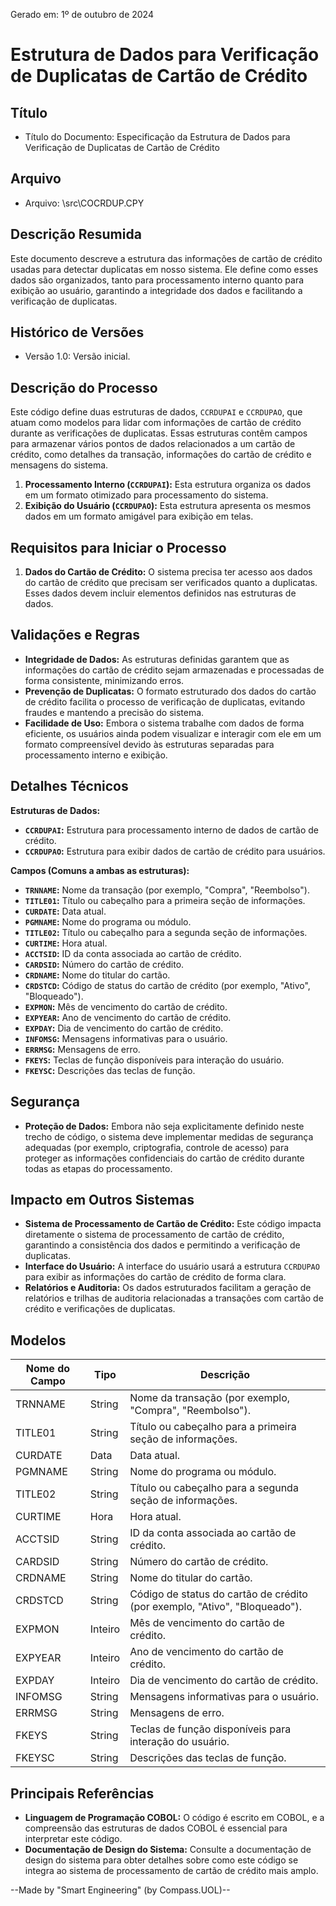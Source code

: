Gerado em: 1º de outubro de 2024

# Estrutura de Dados para Verificação de Duplicatas de Cartão de Crédito

## Título

- Título do Documento: Especificação da Estrutura de Dados para Verificação de Duplicatas de Cartão de Crédito

## Arquivo

- Arquivo: \src\COCRDUP.CPY

## Descrição Resumida

Este documento descreve a estrutura das informações de cartão de crédito usadas para detectar duplicatas em nosso sistema. Ele define como esses dados são organizados, tanto para processamento interno quanto para exibição ao usuário, garantindo a integridade dos dados e facilitando a verificação de duplicatas.

## Histórico de Versões

- Versão 1.0: Versão inicial.

## Descrição do Processo

Este código define duas estruturas de dados, `CCRDUPAI` e `CCRDUPAO`, que atuam como modelos para lidar com informações de cartão de crédito durante as verificações de duplicatas. Essas estruturas contêm campos para armazenar vários pontos de dados relacionados a um cartão de crédito, como detalhes da transação, informações do cartão de crédito e mensagens do sistema.

1. **Processamento Interno (`CCRDUPAI`):** Esta estrutura organiza os dados em um formato otimizado para processamento do sistema.
2. **Exibição do Usuário (`CCRDUPAO`):** Esta estrutura apresenta os mesmos dados em um formato amigável para exibição em telas.

## Requisitos para Iniciar o Processo

1. **Dados do Cartão de Crédito:** O sistema precisa ter acesso aos dados do cartão de crédito que precisam ser verificados quanto a duplicatas. Esses dados devem incluir elementos definidos nas estruturas de dados.

## Validações e Regras

- **Integridade de Dados:** As estruturas definidas garantem que as informações do cartão de crédito sejam armazenadas e processadas de forma consistente, minimizando erros.
- **Prevenção de Duplicatas:** O formato estruturado dos dados do cartão de crédito facilita o processo de verificação de duplicatas, evitando fraudes e mantendo a precisão do sistema.
- **Facilidade de Uso:**  Embora o sistema trabalhe com dados de forma eficiente, os usuários ainda podem visualizar e interagir com ele em um formato compreensível devido às estruturas separadas para processamento interno e exibição.

## Detalhes Técnicos

**Estruturas de Dados:**

- **`CCRDUPAI`:**  Estrutura para processamento interno de dados de cartão de crédito.
- **`CCRDUPAO`:**  Estrutura para exibir dados de cartão de crédito para usuários.

**Campos (Comuns a ambas as estruturas):**

- **`TRNNAME`:** Nome da transação (por exemplo, "Compra", "Reembolso").
- **`TITLE01`:**  Título ou cabeçalho para a primeira seção de informações.
- **`CURDATE`:** Data atual.
- **`PGMNAME`:** Nome do programa ou módulo.
- **`TITLE02`:** Título ou cabeçalho para a segunda seção de informações.
- **`CURTIME`:** Hora atual.
- **`ACCTSID`:** ID da conta associada ao cartão de crédito.
- **`CARDSID`:** Número do cartão de crédito.
- **`CRDNAME`:** Nome do titular do cartão.
- **`CRDSTCD`:** Código de status do cartão de crédito (por exemplo, "Ativo", "Bloqueado").
- **`EXPMON`:**  Mês de vencimento do cartão de crédito.
- **`EXPYEAR`:** Ano de vencimento do cartão de crédito.
- **`EXPDAY`:** Dia de vencimento do cartão de crédito.
- **`INFOMSG`:** Mensagens informativas para o usuário.
- **`ERRMSG`:** Mensagens de erro.
- **`FKEYS`:** Teclas de função disponíveis para interação do usuário.
- **`FKEYSC`:**  Descrições das teclas de função.

## Segurança

- **Proteção de Dados:**  Embora não seja explicitamente definido neste trecho de código, o sistema deve implementar medidas de segurança adequadas (por exemplo, criptografia, controle de acesso) para proteger as informações confidenciais do cartão de crédito durante todas as etapas do processamento.

## Impacto em Outros Sistemas

- **Sistema de Processamento de Cartão de Crédito:** Este código impacta diretamente o sistema de processamento de cartão de crédito, garantindo a consistência dos dados e permitindo a verificação de duplicatas.
- **Interface do Usuário:** A interface do usuário usará a estrutura `CCRDUPAO` para exibir as informações do cartão de crédito de forma clara.
- **Relatórios e Auditoria:**  Os dados estruturados facilitam a geração de relatórios e trilhas de auditoria relacionadas a transações com cartão de crédito e verificações de duplicatas.

## Modelos

| Nome do Campo | Tipo | Descrição |
|---|---|---|
| TRNNAME | String | Nome da transação (por exemplo, "Compra", "Reembolso"). |
| TITLE01 | String | Título ou cabeçalho para a primeira seção de informações. |
| CURDATE | Data | Data atual. |
| PGMNAME | String | Nome do programa ou módulo. |
| TITLE02 | String | Título ou cabeçalho para a segunda seção de informações. |
| CURTIME | Hora | Hora atual. |
| ACCTSID | String | ID da conta associada ao cartão de crédito. |
| CARDSID | String | Número do cartão de crédito. |
| CRDNAME | String | Nome do titular do cartão. |
| CRDSTCD | String | Código de status do cartão de crédito (por exemplo, "Ativo", "Bloqueado"). |
| EXPMON | Inteiro | Mês de vencimento do cartão de crédito. |
| EXPYEAR | Inteiro | Ano de vencimento do cartão de crédito. |
| EXPDAY | Inteiro | Dia de vencimento do cartão de crédito. |
| INFOMSG | String | Mensagens informativas para o usuário. |
| ERRMSG | String | Mensagens de erro. |
| FKEYS | String | Teclas de função disponíveis para interação do usuário. |
| FKEYSC | String | Descrições das teclas de função. |

## Principais Referências

- **Linguagem de Programação COBOL:**  O código é escrito em COBOL, e a compreensão das estruturas de dados COBOL é essencial para interpretar este código.
- **Documentação de Design do Sistema:**  Consulte a documentação de design do sistema para obter detalhes sobre como este código se integra ao sistema de processamento de cartão de crédito mais amplo.

--Made by "Smart Engineering" (by Compass.UOL)--